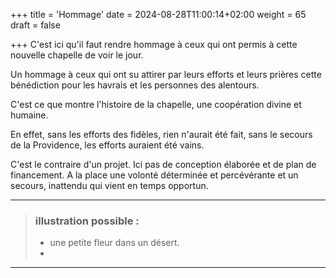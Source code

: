 +++
title = 'Hommage'
date = 2024-08-28T11:00:14+02:00
weight = 65
draft = false

+++
C'est ici qu'il faut rendre hommage à ceux qui ont permis à cette nouvelle chapelle de voir le jour.

Un hommage à ceux qui ont su attirer par leurs efforts et leurs prières cette bénédiction pour les havrais et les personnes des alentours.

C'est ce que montre l'histoire de la chapelle, une coopération divine et humaine.

En effet, sans les efforts des fidèles, rien n'aurait été fait, sans le secours de la Providence, les efforts auraient été vains.

C'est le contraire d'un projet. Ici pas de conception élaborée et de plan de financement.
A la place une volonté déterminée et percévérante et un secours, inattendu qui vient en temps opportun.
***
>  ### illustration possible :
> - une petite fleur dans un désert. 
> - 
***
 






 
